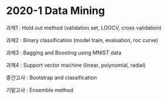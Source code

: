 # 2020-1 Data Mining

  과제1 : Hold out method (validation set, LOOCV, cross validation)

  과제2 : Binary classification (model train, evaluation, roc curve)

  과제3 : Bagging and Boosting using MNIST data

  과제4 : Support vector machine (linear, polynomial, radial)

  중간고사 : Bootstrap and classification

  기말고사 : Ensemble method
